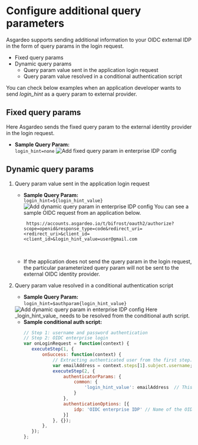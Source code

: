 # Configure additional query parameters
Asgardeo supports sending additional information to your OIDC external IDP in the form of query params in the login request.
- Fixed query params
- Dynamic query params
  - Query param value sent in the application login request
  - Query param value resolved in a conditional authentication script

You can check below examples when an application developer wants to send _login_hint_ as a query param to external provider.

## Fixed query params    
Here Asgardeo sends the fixed query param to the external identity provider in the login request.    
   - **Sample Query Param:**   
    `login_hint=none`
      <img :src="$withBase('/assets/img/guides/idp/oidc-enterprise-idp/queryparam/fixed-query-param.png')" alt="Add fixed query param in enterprise IDP config">

## Dynamic query params
1.  Query param value sent in the application login request
    - **Sample Query Param:**     
       `login_hint=${login_hint_value}` 
       <img :src="$withBase('/assets/img/guides/idp/oidc-enterprise-idp/queryparam/dynamic_query_param_from_app.png')" alt="Add dynamic query param in enterprise IDP config">
        You can see a sample OIDC request from an application below.
       ```  
        https://accounts.asgardeo.io/t/bifrost/oauth2/authorize?scope=openid&response_type=code&redirect_uri=<redirect_uri>&client_id=<client_id>&login_hint_value=user@gmail.com
       ``` 
      <br> 
      
    - If the application does not send the query param in the login request, the particular parameterized query param will not be sent to the external OIDC identity provider.
                   
2. Query param value resolved in a conditional authentication script
   - **Sample Query Param:**     
    `login_hint=$authparam{login_hint_value}` 
    <img :src="$withBase('/assets/img/guides/idp/oidc-enterprise-idp/queryparam/dyamic_query_param_from_conditional_auth.png')" alt="Add dynamic query param in enterprise IDP config"> 
    Here _login_hint_value_ needs to be resolved from the conditional auth script.
    <br>  
    
   - **Sample conditional auth script:**  
       ```js
      // Step 1: username and password authentication  
      // Step 2: OIDC enterprise login  
      var onLoginRequest = function(context) {
          executeStep(1, {
              onSuccess: function(context) {
                  // Extracting authenticated user from the first step.
                  var emailAddress = context.steps[1].subject.username;
                  executeStep(2, {
                      authenticatorParams: {
                          common: {
                              'login_hint_value': emailAddress  // This is where we resolve the dynamic query param.
                          }
                      },
                      authenticationOptions: [{
                          idp: 'OIDC enterprise IDP' // Name of the OIDC idp.
                      }]
                  }, {});
              },
          });
      };
      ```
      <br>
      